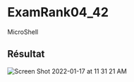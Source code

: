 # ExamRank04_42

MicroShell

## Résultat

![Screen Shot 2022-01-17 at 11 31 21 AM](https://user-images.githubusercontent.com/6265441/149753413-e96c1f11-8002-47fb-9c81-ea24300b1c7d.png)
